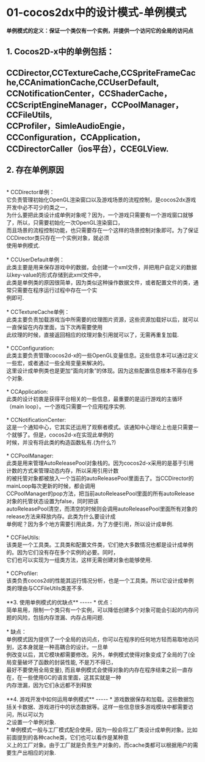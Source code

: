 **01-cocos2dx中的设计模式-单例模式**
=====

**单例模式的定义：保证一个类仅有一个实例，并提供一个访问它的全局的访问点**<br>

**1. Cocos2D-x中的单例包括：**
-----
CCDirector,CCTextureCache,CCSpriteFrameCache,CCAnimationCache,CCUserDefault, <br>
CCNotificationCenter，CCShaderCache，CCScriptEngineManager，CCPoolManager，CCFileUtils, <br>
CCProfiler，SimleAudioEngie，CCConfiguration，CCApplication，CCDirectorCaller（ios平台），CCEGLView. <br>
<br>
**2. 存在单例原因** 
-----
<br>
* CCDirector单例：<br>
它负责管理初始化OpenGL渲染窗口以及游戏场景的流程控制，是cocos2dx游戏开发中必不可少的类之一，<br>
为什么要把此类设计成单例对象呢？因为，一个游戏只需要有一个游戏窗口就够了，所以，只需要初始化一次OpenGL渲染窗口，<br>
而且场景的流程控制功能，也只需要存在一个这样的场景控制对象即可。为了保证CCDirector类只存在一个实例对象，就必须<br>
使用单例模式.<br>
<br>
* CCUserDefault单例：<br>
此类主要是用来保存游戏中的数据，会创建一个xml文件，并把用户自定义的数据以key-value的形式存储到此xml文件中，<br>
此类是单例类的原因很简单，因为类似这种操作数据文件，或者配置文件的类，通常只需要在程序运行过程中存在一个实 <br>
例即可.<br>
<br>
* CCTextureCache单例：<br>
此类主要负责加载游戏当中所需要的纹理图片资源，这些资源加载好以后，就可以一直保留在内存里面，当下次再需要使用<br>
此纹理的时候，直接返回相应的纹理对象引用就可以了，无需再重复加载.<br>
<br>
* CCConfiguration: <br>
此类主要负责管理cocos2d-x的一些OpenGL变量信息。这些信息本可以通过定义一些宏，或者通过一些全局变量来解决的。<br>
这里设计成单例类也是更加“面向对象”的体现。因为这些配置信息根本不需存在多个对象. <br>
<br>
* CCApplication: <br>
此类的设计初衷是获得平台相关的一些信息，最重要的是运行游戏的主循环（main loop）。一个游戏只需要一个应用程序实例.<br>
<br>
* CCNotificationCenter: <br>
这是一个通知中心，它其实还运用了观察者模式。该通知中心理论上也是只需要一个就够了。但是，cocos2d-x在实现此单例的 <br>
时候，并没有将此类的构造函数私有.(为什么?) <br>
<br>
* CCPoolManager: <br>
此类是用来管理AutoReleasePool对象栈的。因为cocos2d-x采用的是基于引用计数的方式来管理动态内存，所以采用引用计数<br>
的被托管对象都被放入一个当前的autoReleasePool里面去了。当CCDirector的mainLoop每次更新的时候，都会调用<br>
CCPoolManager的pop方法，把当前autoReleasePool里面的所有autoRelease对象的托管状态设置为false，同时把该<br>
autoReleasePool清空，而清空的时候则会调用autoReleasePool里面所有对象的release方法来释放内存。此类为什么要设计成<br>
单例呢？因为多个地方需要引用此类，为了方便引用，所以设计成单例.<br>
<br>
* CCFileUtils: <br>
该类是一个工具类。工具类和配置文件类，它们绝大多数情况也都是设计成单例的。因为它们没有存在多个实例的必要。同时，<br>
它们也可以实现为一组类方法，这样无需创建对象也能够使用. <br>
<br>
* CCProfiler: <br>
该类负责cocos2d的性能其运行情况分析，也是一个工具类。所以它设计成单例类的理由与CCFileUtils类差不多.<br>
<br>
**3. 使用单例模式的优缺点** 
-----
* 优点： <br>
简单易用，限制一个类只有一个实例，可以降低创建多个对象可能会引起的内存问题的风险，包括内存泄漏、内存占用问题.<br>
<br>
* 缺点：<br>
单例模式因为提供了一个全局的访问点，你可以在程序的任何地方轻而易取地访问到，这本身就是一种高耦合的设计。一旦单<br>
例改变以后，其它模块都需要修改。另外，单例模式使得对象变成了全局的了(全局变量破坏了函数的封装性能, 不是万不得已，<br>
最好不要使用全局变量), 而且单例模式会使得对象的内存在程序结束之前一直存在，在一些使用GC的语言里面，这其实就是一种<br>
内存泄漏，因为它们永远都不到释放<br>
<br>
**4. 游戏开发中如何运用单例模式**
-----
* 游戏数据保存和加载。这些数据包括关卡数据、游戏进行中的状态数据等。这样一些信息很多游戏模块中都需要访问，所以可以为 <br>
之设置一个单例对象. <br>
* 单例模式一般与工厂模式配合使用，因为一般会将工厂类设计成单例对象。比如前面提到的各种cache类，它们也可以看作是某种意<br>
义上的工厂对象。由于工厂就是负责生产对象的，而cache类都可以根据用户的需要生产出相应的对象. <br>


